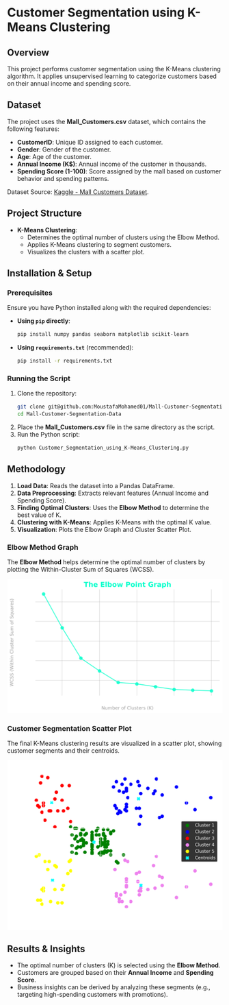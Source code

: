 
# Customer Segmentation using K-Means Clustering

## Overview
This project performs customer segmentation using the K-Means clustering algorithm. It applies unsupervised learning to categorize customers based on their annual income and spending score.

## Dataset
The project uses the **Mall_Customers.csv** dataset, which contains the following features:
- **CustomerID**: Unique ID assigned to each customer.
- **Gender**: Gender of the customer.
- **Age**: Age of the customer.
- **Annual Income (K$)**: Annual income of the customer in thousands.
- **Spending Score (1-100)**: Score assigned by the mall based on customer behavior and spending patterns.

Dataset Source: [Kaggle - Mall Customers Dataset](https://www.kaggle.com/vjchoudhary7/customer-segmentation-tutorial-in-python).

## Project Structure
- **K-Means Clustering**: 
  - Determines the optimal number of clusters using the Elbow Method.
  - Applies K-Means clustering to segment customers.
  - Visualizes the clusters with a scatter plot.

## Installation & Setup
### Prerequisites
Ensure you have Python installed along with the required dependencies:
- **Using `pip` directly**:
     ```sh
     pip install numpy pandas seaborn matplotlib scikit-learn
     ```
 - **Using `requirements.txt`** (recommended):
  
     ```sh
     pip install -r requirements.txt
     ```

### Running the Script
1. Clone the repository:
   ```sh
   git clone git@github.com:MoustafaMohamed01/Mall-Customer-Segmentation-Data.git
   cd Mall-Customer-Segmentation-Data
   ```
2. Place the **Mall_Customers.csv** file in the same directory as the script.
3. Run the Python script:
   ```sh
   python Customer_Segmentation_using_K-Means_Clustering.py
   ```

## Methodology
1. **Load Data**: Reads the dataset into a Pandas DataFrame.
2. **Data Preprocessing**: Extracts relevant features (Annual Income and Spending Score).
3. **Finding Optimal Clusters**: Uses the **Elbow Method** to determine the best value of K.
4. **Clustering with K-Means**: Applies K-Means with the optimal K value.
5. **Visualization**: Plots the Elbow Graph and Cluster Scatter Plot.

### **Elbow Method Graph**
The **Elbow Method** helps determine the optimal number of clusters by plotting the Within-Cluster Sum of Squares (WCSS).

![Elbow Method Graph](images/elbow_point_graph.png)

### **Customer Segmentation Scatter Plot**
The final K-Means clustering results are visualized in a scatter plot, showing customer segments and their centroids.

![Customer Segmentation Plot](images/customer_segmentation.png)

## Results & Insights
- The optimal number of clusters (K) is selected using the **Elbow Method**.
- Customers are grouped based on their **Annual Income** and **Spending Score**.
- Business insights can be derived by analyzing these segments (e.g., targeting high-spending customers with promotions).
